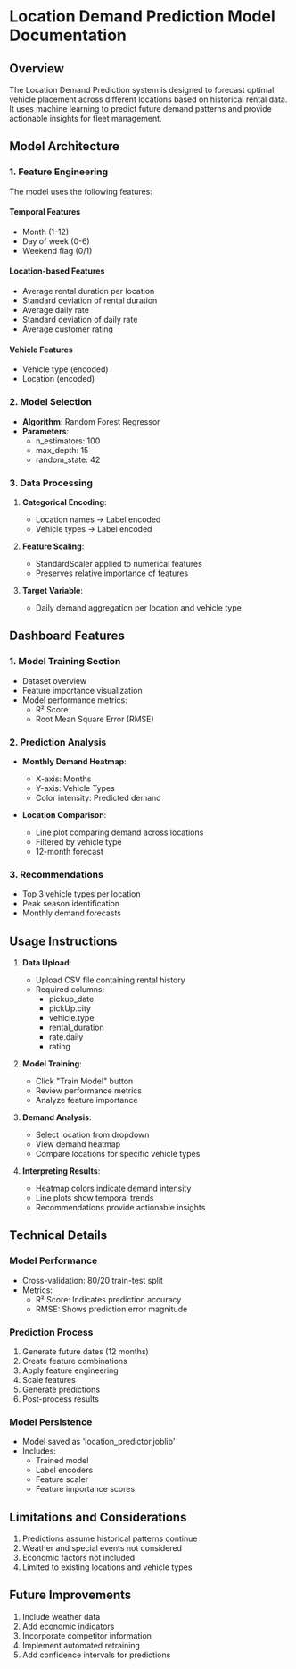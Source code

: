 # Location Demand Prediction Model Documentation

## Overview
The Location Demand Prediction system is designed to forecast optimal vehicle placement across different locations based on historical rental data. It uses machine learning to predict future demand patterns and provide actionable insights for fleet management.

## Model Architecture

### 1. Feature Engineering
The model uses the following features:

#### Temporal Features
- Month (1-12)
- Day of week (0-6)
- Weekend flag (0/1)

#### Location-based Features
- Average rental duration per location
- Standard deviation of rental duration
- Average daily rate
- Standard deviation of daily rate
- Average customer rating

#### Vehicle Features
- Vehicle type (encoded)
- Location (encoded)

### 2. Model Selection
- **Algorithm**: Random Forest Regressor
- **Parameters**:
  - n_estimators: 100
  - max_depth: 15
  - random_state: 42

### 3. Data Processing
1. **Categorical Encoding**:
   - Location names → Label encoded
   - Vehicle types → Label encoded

2. **Feature Scaling**:
   - StandardScaler applied to numerical features
   - Preserves relative importance of features

3. **Target Variable**:
   - Daily demand aggregation per location and vehicle type

## Dashboard Features

### 1. Model Training Section
- Dataset overview
- Feature importance visualization
- Model performance metrics:
  - R² Score
  - Root Mean Square Error (RMSE)

### 2. Prediction Analysis
- **Monthly Demand Heatmap**:
  - X-axis: Months
  - Y-axis: Vehicle Types
  - Color intensity: Predicted demand

- **Location Comparison**:
  - Line plot comparing demand across locations
  - Filtered by vehicle type
  - 12-month forecast

### 3. Recommendations
- Top 3 vehicle types per location
- Peak season identification
- Monthly demand forecasts

## Usage Instructions

1. **Data Upload**:
   - Upload CSV file containing rental history
   - Required columns:
     - pickup_date
     - pickUp.city
     - vehicle.type
     - rental_duration
     - rate.daily
     - rating

2. **Model Training**:
   - Click "Train Model" button
   - Review performance metrics
   - Analyze feature importance

3. **Demand Analysis**:
   - Select location from dropdown
   - View demand heatmap
   - Compare locations for specific vehicle types

4. **Interpreting Results**:
   - Heatmap colors indicate demand intensity
   - Line plots show temporal trends
   - Recommendations provide actionable insights

## Technical Details

### Model Performance
- Cross-validation: 80/20 train-test split
- Metrics:
  - R² Score: Indicates prediction accuracy
  - RMSE: Shows prediction error magnitude

### Prediction Process
1. Generate future dates (12 months)
2. Create feature combinations
3. Apply feature engineering
4. Scale features
5. Generate predictions
6. Post-process results

### Model Persistence
- Model saved as 'location_predictor.joblib'
- Includes:
  - Trained model
  - Label encoders
  - Feature scaler
  - Feature importance scores

## Limitations and Considerations
1. Predictions assume historical patterns continue
2. Weather and special events not considered
3. Economic factors not included
4. Limited to existing locations and vehicle types

## Future Improvements
1. Include weather data
2. Add economic indicators
3. Incorporate competitor information
4. Implement automated retraining
5. Add confidence intervals for predictions
